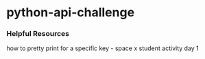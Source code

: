 # python-api-challenge

### Helpful Resources
how to pretty print for a specific key - space x student activity day 1
